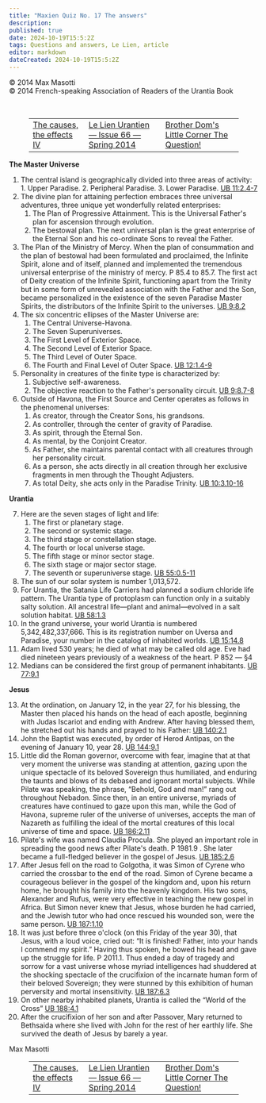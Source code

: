 ```yaml
---
title: "Maxien Quiz No. 17 The answers"
description: 
published: true
date: 2024-10-19T15:5:2Z
tags: Questions and answers, Le Lien, article
editor: markdown
dateCreated: 2024-10-19T15:5:2Z
---
```


<p class="v-card v-sheet theme--light grey lighten-3 px-2">© 2014 Max Masotti<br>© 2014 French-speaking Association of Readers of the Urantia Book</p>
<br>
<figure class="table chapter-navigator">
  <table>
    <tbody>
      <tr>
        <td>
        <a href="/en/article/Simon_Orsini/Les_causes_les_effets_4">
          <span class="mdi mdi-arrow-left-drop-circle"></span><span class="pl-2">The causes, the effects IV</span>
        </a>
        </td>
        <td>
        <a href="/en/index/articles_le_lien#le-lien-urantien-issue-66-spring-2014">
          <span class="mdi mdi-book-open-variant"></span><span class="pl-2">Le Lien Urantien — Issue 66 — Spring 2014</span>
        </a>
        </td>
        <td>
        <a href="/en/article/Dominique_Ronfet/Le_coin_de_Frere_Dominique_23">
          <span class="pr-2">Brother Dom's Little Corner The Question!</span><span class="mdi mdi-arrow-right-drop-circle"></span>
        </a>
        </td>
      </tr>
    </tbody>
  </table>
</figure>



**The Master Universe**

1. The central island is geographically divided into three areas of activity: 1. Upper Paradise. 2. Peripheral Paradise. 3. Lower Paradise. <a id="a39_140"></a>[UB 11:2.4-7](/en/The_Urantia_Book/11#p2_4)
2. The divine plan for attaining perfection embraces three universal adventures, three unique yet wonderfully related enterprises:
	1. The Plan of Progressive Attainment. This is the Universal Father's plan for ascension through evolution.
	2. The bestowal plan. The next universal plan is the great enterprise of the Eternal Son and his co-ordinate Sons to reveal the Father.
3. The Plan of the Ministry of Mercy. When the plan of consummation and the plan of bestowal had been formulated and proclaimed, the Infinite Spirit, alone and of itself, planned and implemented the tremendous universal enterprise of the ministry of mercy. P 85.4 to 85.7. The first act of Deity creation of the Infinite Spirit, functioning apart from the Trinity but in some form of unrevealed association with the Father and the Son, became personalized in the existence of the seven Paradise Master Spirits, the distributors of the Infinite Spirit to the universes. <a id="a43_569"></a>[UB 9:8.2](/en/The_Urantia_Book/9#p8_2)
4. The six concentric ellipses of the Master Universe are:
	1. The Central Universe-Havona.
	2. The Seven Superuniverses.
	3. The First Level of Exterior Space.
	4. The Second Level of Exterior Space.
	5. The Third Level of Outer Space.
	6. The Fourth and Final Level of Outer Space. <a id="a50_47"></a>[UB 12:1.4-9](/en/The_Urantia_Book/12#p1_4)
5. Personality in creatures of the finite type is characterized by:
	1. Subjective self-awareness.
	2. The objective reaction to the Father's personality circuit. <a id="a53_64"></a>[UB 9:8.7-8](/en/The_Urantia_Book/9#p8_7)
6. Outside of Havona, the First Source and Center operates as follows in the phenomenal universes:
	1. As creator, through the Creator Sons, his grandsons.
	2. As controller, through the center of gravity of Paradise.
	3. As spirit, through the Eternal Son.
	4. As mental, by the Conjoint Creator.
	5. As Father, she maintains parental contact with all creatures through her personality circuit.
	6. As a person, she acts directly in all creation through her exclusive fragments in men through the Thought Adjusters.
	7. As total Deity, she acts only in the Paradise Trinity. <a id="a61_59"></a>[UB 10:3.10-16](/en/The_Urantia_Book/10#p3_10)

**Urantia**

7. Here are the seven stages of light and life:
	1. The first or planetary stage.
	2. The second or systemic stage.
	3. The third stage or constellation stage.
	4. The fourth or local universe stage.
	5. The fifth stage or minor sector stage.
	6. The sixth stage or major sector stage.
	7. The seventh or superuniverse stage. <a id="a72_40"></a>[UB 55:0.5-11](/en/The_Urantia_Book/55#p0_5)
8. The sun of our solar system is number 1,013,572.
9. For Urantia, the Satania Life Carriers had planned a sodium chloride life pattern. The Urantia type of protoplasm can function only in a suitably salty solution. All ancestral life—plant and animal—evolved in a salt solution habitat. <a id="a74_237"></a>[UB 58:1.3](/en/The_Urantia_Book/58#p1_3)
10. In the grand universe, your world Urantia is numbered 5,342,482,337,666. This is its registration number on Uversa and Paradise, your number in the catalog of inhabited worlds. <a id="a75_181"></a>[UB 15:14.8](/en/The_Urantia_Book/15#p14_8)
11. Adam lived 530 years; he died of what may be called old age. Eve had died nineteen years previously of a weakness of the heart. P 852 — §4
12. Medians can be considered the first group of permanent inhabitants. <a id="a77_72"></a>[UB 77:9.1](/en/The_Urantia_Book/77#p9_1)

**Jesus**

13. At the ordination, on January 12, in the year 27, for his blessing, the Master then placed his hands on the head of each apostle, beginning with Judas Iscariot and ending with Andrew. After having blessed them, he stretched out his hands and prayed to his Father: <a id="a81_268"></a>[UB 140:2.1](/en/The_Urantia_Book/140#p2_1)
14. John the Baptist was executed, by order of Herod Antipas, on the evening of January 10, year 28. <a id="a82_101"></a>[UB 144:9.1](/en/The_Urantia_Book/144#p9_1)
15. Little did the Roman governor, overcome with fear, imagine that at that very moment the universe was standing at attention, gazing upon the unique spectacle of its beloved Sovereign thus humiliated, and enduring the taunts and blows of its debased and ignorant mortal subjects. While Pilate was speaking, the phrase, “Behold, God and man!” rang out throughout Nebadon. Since then, in an entire universe, myriads of creatures have continued to gaze upon this man, while the God of Havona, supreme ruler of the universe of universes, accepts the man of Nazareth as fulfilling the ideal of the mortal creatures of this local universe of time and space. <a id="a83_654"></a>[UB 186:2.11](/en/The_Urantia_Book/186#p2_11)
16. Pilate's wife was named Claudia Procula. She played an important role in spreading the good news after Pilate's death. P 1981.9 . She later became a full-fledged believer in the gospel of Jesus. <a id="a84_199"></a>[UB 185:2.6](/en/The_Urantia_Book/185#p2_6)
17. After Jesus fell on the road to Golgotha, it was Simon of Cyrene who carried the crossbar to the end of the road. Simon of Cyrene became a courageous believer in the gospel of the kingdom and, upon his return home, he brought his family into the heavenly kingdom. His two sons, Alexander and Rufus, were very effective in teaching the new gospel in Africa. But Simon never knew that Jesus, whose burden he had carried, and the Jewish tutor who had once rescued his wounded son, were the same person. <a id="a85_504"></a>[UB 187:1.10](/en/The_Urantia_Book/187#p1_10)
18. It was just before three o'clock (on this Friday of the year 30), that Jesus, with a loud voice, cried out: “It is finished! Father, into your hands I commend my spirit.” Having thus spoken, he bowed his head and gave up the struggle for life. P 2011.1. Thus ended a day of tragedy and sorrow for a vast universe whose myriad intelligences had shuddered at the shocking spectacle of the crucifixion of the incarnate human form of their beloved Sovereign; they were stunned by this exhibition of human perversity and mortal insensitivity. <a id="a86_542"></a>[UB 187:6.3](/en/The_Urantia_Book/187#p6_3)
19. On other nearby inhabited planets, Urantia is called the “World of the Cross” <a id="a87_82"></a>[UB 188:4.1](/en/The_Urantia_Book/188#p4_1)
20. After the crucifixion of her son and after Passover, Mary returned to Bethsaida where she lived with John for the rest of her earthly life. She survived the death of Jesus by barely a year.

Max Masotti



<figure class="table chapter-navigator">
  <table>
    <tbody>
      <tr>
        <td>
        <a href="/en/article/Simon_Orsini/Les_causes_les_effets_4">
          <span class="mdi mdi-arrow-left-drop-circle"></span><span class="pl-2">The causes, the effects IV</span>
        </a>
        </td>
        <td>
        <a href="/en/index/articles_le_lien#le-lien-urantien-issue-66-spring-2014">
          <span class="mdi mdi-book-open-variant"></span><span class="pl-2">Le Lien Urantien — Issue 66 — Spring 2014</span>
        </a>
        </td>
        <td>
        <a href="/en/article/Dominique_Ronfet/Le_coin_de_Frere_Dominique_23">
          <span class="pr-2">Brother Dom's Little Corner The Question!</span><span class="mdi mdi-arrow-right-drop-circle"></span>
        </a>
        </td>
      </tr>
    </tbody>
  </table>
</figure>
